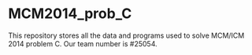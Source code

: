 MCM2014_prob_C
==============

This repository stores all the data and programs used to solve MCM/ICM 2014 problem C. 
Our team number is #25054.
